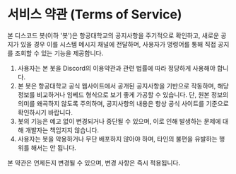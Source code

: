 # 서비스 약관 (Terms of Service)

본 디스코드 봇(이하 '봇')은 항공대학교의 공지사항을 주기적으로 확인하고, 새로운 공지가 있을 경우 이를 시스템 메시지 채널에 전달하며, 사용자가 명령어를 통해 직접 공지를 조회할 수 있는 기능을 제공합니다.

1. 사용자는 본 봇을 Discord의 이용약관과 관련 법률에 따라 정당하게 사용해야 합니다.
2. 본 봇은 항공대학교 공식 웹사이트에서 공개된 공지사항을 기반으로 작동하며,
   해당 정보를 비교하거나 임베드 형식으로 보기 좋게 가공할 수 있습니다.
   단, 원본 정보의 의미를 왜곡하지 않도록 주의하며, 공지사항의 내용은 항상
   공식 사이트를 기준으로 확인하시기 바랍니다.
3. 봇의 기능은 예고 없이 변경되거나 중단될 수 있으며, 이로 인해 발생하는 문제에 대해 개발자는 책임지지 않습니다.
4. 사용자는 봇을 악용하거나 무단 배포하지 않아야 하며, 타인의 불편을 유발하는 행위를 해서는 안 됩니다.

본 약관은 언제든지 변경될 수 있으며, 변경 사항은 즉시 적용됩니다.
